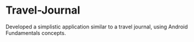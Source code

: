 # Travel-Journal
Developed a simplistic application similar to a travel journal, using Android Fundamentals concepts.
